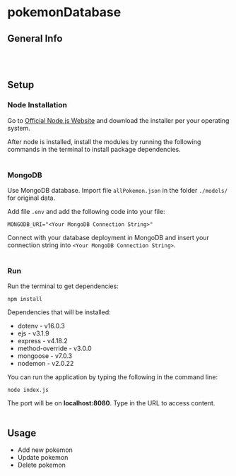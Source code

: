 # pokemonDatabase

## General Info

<br><br>
## Setup

### Node Installation
Go to [Official Node.js Website](https://nodejs.org) and download the installer per your operating system.

After node is installed, install the modules by running the following commands in the terminal to install package dependencies.
<br><br>

### MongoDB
Use MongoDB database. Import file `allPokemon.json` in the folder `./models/` for original data.

Add file `.env` and add the following code into your file:
```
MONGODB_URI="<Your MongoDB Connection String>"
```
Connect with your database deployment in MongoDB and insert your connection string into `<Your MongoDB Connection String>`.
<br><br>

### Run
Run the terminal to get dependencies:

```
npm install
```
Dependencies that will be installed:<br>
- dotenv - v16.0.3
- ejs - v3.1.9
- express - v4.18.2
- method-override - v3.0.0
- mongoose - v7.0.3
- nodemon - v2.0.22


You can run the application by typing the following in the command line:
```
node index.js
```
The port will be on <b>localhost:8080</b>. Type in the URL to access content.<br><br>

## Usage

- Add new pokemon
- Update pokemon
- Delete pokemon